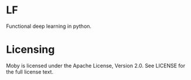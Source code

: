 # LF
Functional deep learning in python.

# Licensing
Moby is licensed under the Apache License, Version 2.0. See LICENSE for the full license text.
